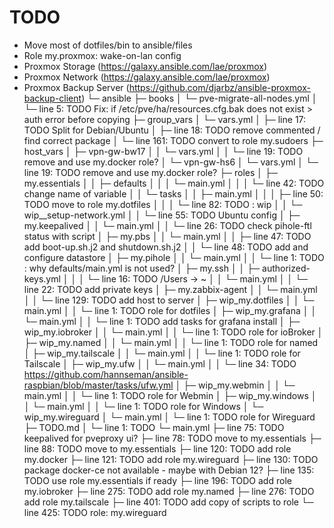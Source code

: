 # TODO

- Move most of dotfiles/bin to ansible/files
- Role my.proxmox: wake-on-lan config
- Proxmox Storage (<https://galaxy.ansible.com/lae/proxmox>)
- Proxmox Network (<https://galaxy.ansible.com/lae/proxmox>)
- Proxmox Backup Server (<https://github.com/djarbz/ansible-proxmox-backup-client>)
└─ ansible
   ├─ books
   │  └─ pve-migrate-all-nodes.yml
   │     └─ line 5: TODO Fix: if /etc/pve/ha/resources.cfg.bak does not exist > auth error before copying
   ├─ group_vars
   │  └─ vars.yml
   │     ├─ line 17: TODO Split for Debian/Ubuntu
   │     ├─ line 18: TODO remove commented / find correct package
   │     └─ line 161: TODO convert to role my.sudoers
   ├─ host_vars
   │  ├─ vpn-gw-bw17
   │  │  └─ vars.yml
   │  │     └─ line 19: TODO remove and use my.docker role?
   │  └─ vpn-gw-hs6
   │     └─ vars.yml
   │        └─ line 19: TODO remove and use my.docker role?
   ├─ roles
   │  ├─ my.essentials
   │  │  ├─ defaults
   │  │  │  └─ main.yml
   │  │  │     └─ line 42: TODO change name of variable
   │  │  └─ tasks
   │  │     ├─ main.yml
   │  │     │  ├─ line 50: TODO move to role my.dotfiles
   │  │     │  └─ line 82: TODO : wip
   │  │     └─ wip__setup-network.yml
   │  │        └─ line 55: TODO Ubuntu config
   │  ├─ my.keepalived
   │  │  └─ main.yml
   │  │     └─ line 26: TODO check pihole-ftl status with script
   │  ├─ my.pbs
   │  │  └─ main.yml
   │  │     ├─ line 47: TODO add boot-up.sh.j2 and shutdown.sh.j2
   │  │     └─ line 48: TODO add and configure datastore
   │  ├─ my.pihole
   │  │  └─ main.yml
   │  │     └─ line 1: TODO : why defaults/main.yml is not used?
   │  ├─ my.ssh
   │  │  ├─ authorized-keys.yml
   │  │  │  └─ line 16: TODO /Users -> ~
   │  │  └─ main.yml
   │  │     └─ line 22: TODO add private keys
   │  ├─ my.zabbix-agent
   │  │  └─ main.yml
   │  │     └─ line 129: TODO add host to server
   │  ├─ wip_my.dotfiles
   │  │  └─ main.yml
   │  │     └─ line 1: TODO role for dotfiles
   │  ├─ wip_my.grafana
   │  │  └─ main.yml
   │  │     └─ line 1: TODO add tasks for grafana install
   │  ├─ wip_my.iobroker
   │  │  └─ main.yml
   │  │     └─ line 1: TODO role for ioBroker
   │  ├─ wip_my.named
   │  │  └─ main.yml
   │  │     └─ line 1: TODO role for named
   │  ├─ wip_my.tailscale
   │  │  └─ main.yml
   │  │     └─ line 1: TODO role for Tailscale
   │  ├─ wip_my.ufw
   │  │  └─ main.yml
   │  │     └─ line 34: TODO https://github.com/hannseman/ansible-raspbian/blob/master/tasks/ufw.yml
   │  ├─ wip_my.webmin
   │  │  └─ main.yml
   │  │     └─ line 1: TODO role for Webmin
   │  ├─ wip_my.windows
   │  │  └─ main.yml
   │  │     └─ line 1: TODO role for Windows
   │  └─ wip_my.wireguard
   │     └─ main.yml
   │        └─ line 1: TODO role for Wireguard
   ├─ TODO.md
   │  └─ line 1: TODO 
   └─ main.yml
      ├─ line 75: TODO keepalived for pveproxy ui?
      ├─ line 78: TODO move to my.essentials
      ├─ line 88: TODO move to my.essentials
      ├─ line 120: TODO add role my.docker
      ├─ line 121: TODO add role my.wireguard
      ├─ line 130: TODO package docker-ce not available - maybe with Debian 12?
      ├─ line 135: TODO use role my.essentials if ready
      ├─ line 196: TODO add role my.iobroker
      ├─ line 275: TODO add role my.named
      ├─ line 276: TODO add role my.tailscale
      ├─ line 401: TODO add copy of scripts to role
      └─ line 425: TODO role: my.wireguard
